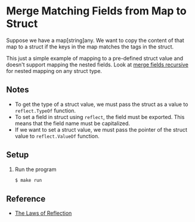 # Merge Matching Fields from Map to Struct

Suppose we have a map[string]any. We want to copy the content of that map to a struct if the keys in the map matches the tags in the struct.

This just a simple example of mapping to a pre-defined struct value and doesn't support mapping the nested fields. Look at [merge fields recursive](../merge-fields-recursive) for nested mapping on any struct type.

## Notes

* To get the type of a struct value, we must pass the struct as a value to `reflect.TypeOf` function.
* To set a field in struct using `reflect`, the field must be exported. This means that the field name must be capitalized.
* If we want to set a struct value, we must pass the pointer of the struct value to `reflect.ValueOf` function.

## Setup

1. Run the program

   ```bash
   $ make run
   ```

## Reference

* [The Laws of Reflection](https://go.dev/blog/laws-of-reflection)
